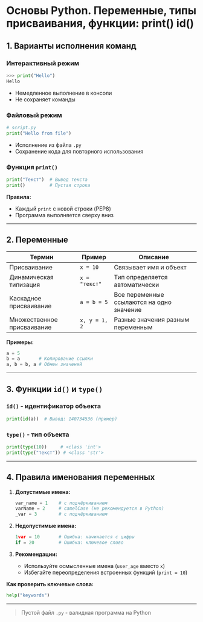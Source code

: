 # Основы Python. Переменные, типы присваивания, функции: print() id()

## 1. Варианты исполнения команд

### Интерактивный режим
```python
>>> print("Hello")
Hello
```
- Немедленное выполнение в консоли
- Не сохраняет команды

### Файловый режим
```python
# script.py
print("Hello from file")
```
- Исполнение из файла `.py`
- Сохранение кода для повторного использования

### Функция `print()`
```python
print("Текст")  # Вывод текста
print()         # Пустая строка
```
**Правила:**
- Каждый `print` с новой строки (PEP8)
- Программа выполняется сверху вниз

---

## 2. Переменные

| Термин              | Пример       | Описание                     |
|---------------------|--------------|------------------------------|
| Присваивание        | `x = 10`     | Связывает имя и объект       |
| Динамическая типизация | `x = "текст"` | Тип определяется автоматически |
| Каскадное присваивание | `a = b = 5` | Все переменные ссылаются на одно значение |
| Множественное присваивание | `x, y = 1, 2` | Разные значения разным переменным |

**Примеры:**
```python
a = 5
b = a       # Копирование ссылки
a, b = b, a # Обмен значений
```

---

## 3. Функции `id()` и `type()`

### `id()` - идентификатор объекта
```python
print(id(a))  # Вывод: 140734536 (пример)
```

### `type()` - тип объекта
```python
print(type(10))     # <class 'int'>
print(type("текст")) # <class 'str'>
```

---

## 4. Правила именования переменных

1. **Допустимые имена:**
   ```python
   var_name = 1    # с подчёркиванием
   varName = 2     # camelCase (не рекомендуется в Python)
   _var = 3        # с подчёркиванием
   ```

2. **Недопустимые имена:**
   ```python
   1var = 10       # Ошибка: начинается с цифры
   if = 20         # Ошибка: ключевое слово
   ```

3. **Рекомендации:**
   - Используйте осмысленные имена (`user_age` вместо `x`)
   - Избегайте переопределения встроенных функций (`print = 10`)

**Как проверить ключевые слова:**
```python
help("keywords")
```

---

> Пустой файл `.py` - валидная программа на Python